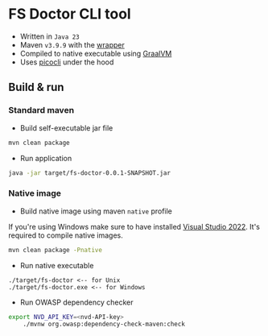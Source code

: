 # FS Doctor CLI tool

* Written in `Java 23`
* Maven `v3.9.9` with the [wrapper](https://maven.apache.org/wrapper/)
* Compiled to native executable using [GraalVM](https://www.graalvm.org/)
* Uses [picocli](https://picocli.info/) under the hood

## Build & run

### Standard maven

* Build self-executable jar file
```bash
mvn clean package
```

* Run application
```bash
java -jar target/fs-doctor-0.0.1-SNAPSHOT.jar
```

### Native image

* Build native image using maven `native` profile

If you're using Windows make sure to have installed [Visual Studio 2022](https://visualstudio.microsoft.com/downloads/).
It's required to compile native images.

```bash
mvn clean package -Pnative
```

* Run native executable
```
./target/fs-doctor <-- for Unix
./target/fs-doctor.exe <-- for Windows
```

* Run OWASP dependency checker
```bash
export NVD_API_KEY=<nvd-API-key>
    ./mvnw org.owasp:dependency-check-maven:check
```
